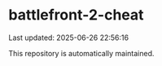 # battlefront-2-cheat

Last updated: 2025-06-26 22:56:16

This repository is automatically maintained.
